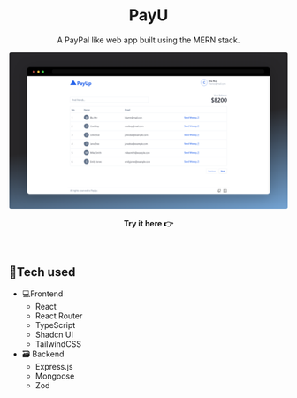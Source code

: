 <div align="center">

# PayU

A PayPal like web app built using the MERN stack.

![screenshot](./public/payu-dashboard.png)

**Try it here 👉** 

</div>

<br>

## 🧰Tech used

- 💻Frontend
  - React
  - React Router
  - TypeScript
  - Shadcn UI
  - TailwindCSS
- 🗃 Backend
  - Express.js
  - Mongoose
  - Zod

